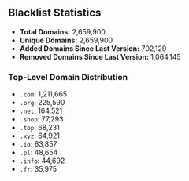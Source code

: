 ## Blacklist Statistics

- **Total Domains:** 2,659,900
- **Unique Domains:** 2,659,900
- **Added Domains Since Last Version:** 702,129
- **Removed Domains Since Last Version:** 1,064,145

### Top-Level Domain Distribution

-  `.com`: 1,211,665
-  `.org`: 225,590
-  `.net`: 164,521
-  `.shop`: 77,293
-  `.top`: 68,231
-  `.xyz`: 64,921
-  `.io`: 63,857
-  `.pl`: 48,654
-  `.info`: 44,692
-  `.fr`: 35,975
